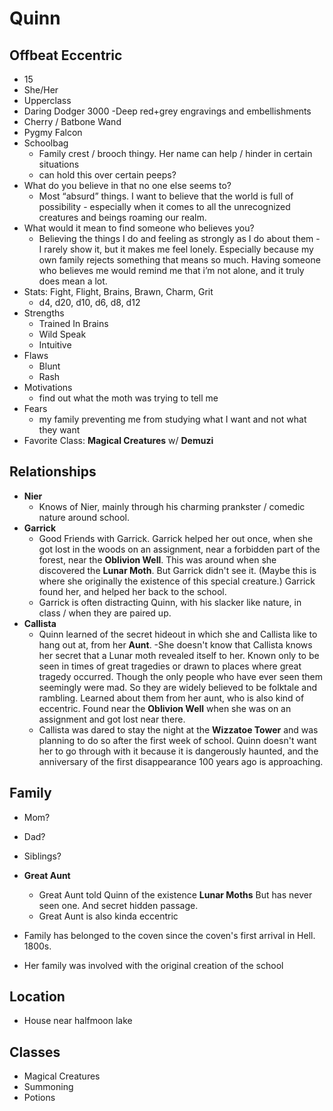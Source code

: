 # Quinn

## Offbeat Eccentric
- 15
- She/Her
- Upperclass
- Daring Dodger 3000
    -Deep red+grey engravings and embellishments
- Cherry / Batbone Wand
- Pygmy Falcon
- Schoolbag
    - Family crest / brooch thingy. Her name can help / hinder in certain situations
    - can hold this over certain peeps?
- What do you believe in that no one else seems to?
    - Most “absurd” things. I want to believe that the world is full of possibility - especially when it comes to all the unrecognized creatures and beings roaming our realm.
 - What would it mean to find someone who believes you?
    - Believing the things I do and feeling as strongly as I do about them - I rarely show it, but it makes me feel lonely. Especially because my own family rejects something that means so much. Having someone who believes me would remind me that i’m not alone, and it truly does mean a lot.
- Stats: Fight, Flight, Brains, Brawn, Charm, Grit
    - d4, d20, d10, d6, d8, d12
- Strengths
    - Trained In Brains
    - Wild Speak
    - Intuitive
- Flaws
    - Blunt
    - Rash
- Motivations
    - find out what the moth was trying to tell me
- Fears
    - my family preventing me from studying what I want and not what they want
- Favorite Class: **Magical Creatures** w/ **Demuzi**

## Relationships
- **Nier**
    - Knows of Nier, mainly through his charming prankster / comedic nature around school. 
- **Garrick**
    - Good Friends with Garrick. Garrick helped her out once, when she got lost in the woods on an assignment, near a forbidden part of the forest, near the **Oblivion Well**. This was around when she discovered the **Lunar Moth**. But Garrick didn't see it. 
    (Maybe this is where she originally the existence of this special creature.) Garrick found her, and helped her back to the school.
    - Garrick is often distracting Quinn, with his slacker like nature, in class / when they are paired up. 
- **Callista**
    - Quinn learned of the secret hideout in which she and Callista like to hang out at, from her **Aunt**. 
    -She doesn't know that Callista knows her secret that a Lunar moth revealed itself to her. Known only to be seen in times of great tragedies or drawn to places where great tragedy occurred. Though the only people who have ever seen them seemingly were mad.  So they are widely believed to be folktale and rambling. Learned about them from her aunt, who is also kind of eccentric. Found near the **Oblivion Well** when she was on an assignment and got lost near there.
    - Callista was dared to stay the night at the **Wizzatoe Tower** and was planning to do so after the first week of school. Quinn doesn't want her to go through with it
    because it is dangerously haunted, and the anniversary of the first disappearance 100 years ago is approaching.

## Family
- Mom?
- Dad?
- Siblings?
- **Great Aunt**
    - Great Aunt told Quinn of the existence **Lunar Moths** But has never seen one. And secret hidden passage. 
    - Great Aunt is also kinda eccentric 

- Family has belonged to the coven since the coven's first arrival in Hell. 1800s.
- Her family was involved with the original creation of the school

## Location
- House near halfmoon lake

## Classes
- Magical Creatures
- Summoning
- Potions